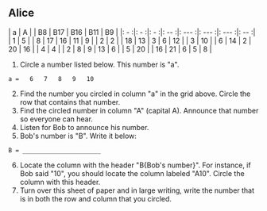 ## Alice

|  a  |  A  |     |  B8  |  B17  |  B16  |  B11  |  B9  |
|: - :|: - :|: - :|: -- :|: --- :|: --- :|: --- :|: -- :|
|  1  |  5  |     |  8   |  17   |  16   |  11   |  9   |
|  2  |  2  |     |  18  |  13   |  3    |  6    |  12  |
|  3  |  10 |     |  6   |  14   |  2    |  20   |  16  |
|  4  |  4  |     |  2   |  8    |  9    |  13   |  6   |
|  5  |  20 |     |  16  |  21   |  6    |  5    |  8   |

1. Circle a number listed below. This number is "a".
  
  ```
  a =   6   7   8   9   10
  ```

2. Find the number you circled in column "a" in the grid above. Circle the row that contains that number.
3. Find the circled number in column "A" (capital A). Announce that number so everyone can hear.
4. Listen for Bob to announce his number.
5. Bob's number is "B". Write it below:

  ```
  B = ______________________
  ```

6. Locate the column with the header "B{Bob's number}". For instance, if Bob said "10", you should locate the column labeled "A10". Circle the column with this header.
7. Turn over this sheet of paper and in large writing, write the number that is in both the row and column that you circled.